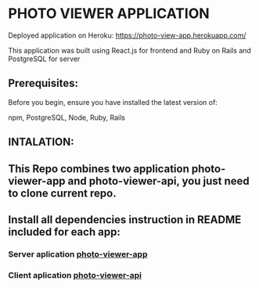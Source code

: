 # PHOTO VIEWER APPLICATION 

Deployed application on Heroku: https://photo-view-app.herokuapp.com/

This application was built using React.js for frontend and Ruby on Rails and PostgreSQL for server

## Prerequisites:

Before you begin, ensure you have installed the latest version of:

npm, PostgreSQL, Node, Ruby, Rails

## INTALATION:

## This Repo combines two application photo-viewer-app and photo-viewer-api, you just need to clone current repo.

## Install all dependencies instruction in README included for each app:

### Server aplication [photo-viewer-app](https://github.com/Gulnoz/photo-viewer/tree/master/photo-viewer-api)

### Client aplication [photo-viewer-api](https://github.com/Gulnoz/photo-viewer/tree/master/photo-viewer-app)
